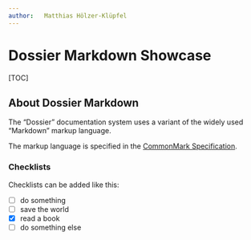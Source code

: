```yaml
---
author:   Matthias Hölzer-Klüpfel
---
```


# Dossier Markdown Showcase

[TOC]

## About Dossier Markdown

The “Dossier” documentation system uses a variant of the widely used “Markdown” markup language.

The markup language is specified in the [CommonMark Specification][CommonMarkSpec].

### Checklists

Checklists can be added like this:

* [ ] do something
* [ ] save the world
* [x] read a book
* [ ] do something else

<!--- References --->

[CommonMarkSpec]: https://spec.commonmark.org/current
